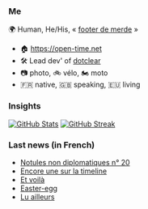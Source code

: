 ### Me

🌍 Human, He/His, « [footer de merde](https://open-time.net/post/2013/07/17/La-veritable-histoire-du-Footer-de-merde-) » 
* 🏠 https://open-time.net 
* 🛠️ Lead dev' of [dotclear](https://git.dotclear.org/dev/dotclear)
* 📷 photo, 🚲 vélo, 🏍️ moto 
* 🇫🇷 native, 🇬🇧 speaking, 🇪🇺 living

### Insights

[![GitHub Stats](https://github-readme-stats.vercel.app/api?username=franck-paul)](https://github.com/franck-paul)
[![GitHub Streak](https://github-readme-streak-stats.herokuapp.com?user=franck-paul)](https://git.io/streak-stats)

### Last news (in French)

<!-- BLOG-POST-LIST:START -->
- [Notules non diplomatiques n° 20](https://open-time.net/post/2023/02/16/Notules-non-diplomatiques-n-20)
- [Encore une sur la timeline](https://open-time.net/post/2023/02/15/Encore-une-sur-la-timeline)
- [Et voilà](https://open-time.net/post/2023/02/14/Et-voila)
- [Easter-egg](https://open-time.net/post/2023/02/13/Easter-egg)
- [Lu ailleurs](https://open-time.net/post/2023/02/12/Lu-ailleurs)
<!-- BLOG-POST-LIST:END -->
